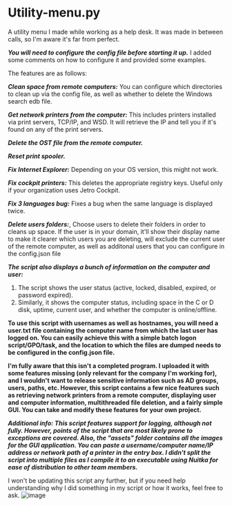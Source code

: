 # Utility-menu.py
A utility menu I made while working as a help desk. It was made in between calls, so I'm aware it's far from perfect.

***You will need to configure the config file before starting it up.*** I added some comments on how to configure it and provided some examples.

The features are as follows:

***Clean space from remote computers:*** You can configure which directories to clean up via the config file, as well as whether to delete the Windows search edb file.

***Get network printers from the computer:*** This includes printers installed via print servers, TCP/IP, and WSD. It will retrieve the IP and tell you if it's found on any of the print servers.

***Delete the OST file from the remote computer.***

***Reset print spooler.***

***Fix Internet Explorer:*** Depending on your OS version, this might not work.

***Fix cockpit printers:*** This deletes the appropriate registry keys. Useful only if your organization uses Jetro Cockpit.

***Fix 3 languages bug:*** Fixes a bug when the same language is displayed twice.

***Delete users folders:***, Choose users to delete their folders in order to cleans up space. If the user is in your domain, it'll show their display name to make it clearer which users you are deleting, will exclude the current user of the remote computer, as well as additonal users that you can configure in the config.json file

***The script also displays a bunch of information on the computer and user:***
1. The script shows the user status (active, locked, disabled, expired, or password expired).
2. Similarly, it shows the computer status, including space in the C or D disk, uptime, current user, and whether the computer is online/offline.
   
**To use this script with usernames as well as hostnames, you will need a user.txt file containing the computer name from which the last user has logged on. You can easily achieve this with a simple batch logon script/GPO/task, and the location to which the files are dumped needs to be configured in the config.json file.**

**I'm fully aware that this isn't a completed program. I uploaded it with some features missing (only relevant for the company I'm working for), and I wouldn't want to release sensitive information such as AD groups, users, paths, etc. However, this script contains a few nice features such as retrieving network printers from a remote computer, displaying user and computer information, multithreaded file deletion, and a fairly simple GUI. You can take and modify these features for your own project.**

***Additional info: This script features support for logging, although not fully. However, points of the script that are most likely prone to exceptions are covered. Also, the "assets" folder contains all the images for the GUI application. You can paste a username/computer name/IP address or network path of a printer in the entry box. I didn't split the script into multiple files as I compile it to an executable using Nuitka for ease of distribution to other team members.***

I won't be updating this script any further, but if you need help understanding why I did something in my script or how it works, feel free to ask.
![image](https://github.com/GeneriicName/Utility-menu-py/assets/139624416/e8cf7404-8e4d-41a6-ae73-cb231ebf6c0b)

